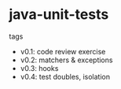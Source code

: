 # java-unit-tests

tags

* v0.1: code review exercise
* v0.2: matchers & exceptions
* v0.3: hooks
* v0.4: test doubles, isolation
